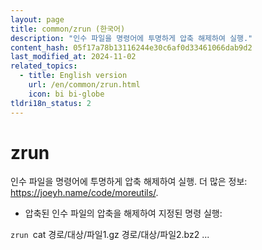 ```yaml
---
layout: page
title: common/zrun (한국어)
description: "인수 파일을 명령어에 투명하게 압축 해제하여 실행."
content_hash: 05f17a78b13116244e30c6af0d33461066dab9d2
last_modified_at: 2024-11-02
related_topics:
  - title: English version
    url: /en/common/zrun.html
    icon: bi bi-globe
tldri18n_status: 2
---
```

# zrun

인수 파일을 명령어에 투명하게 압축 해제하여 실행.
더 많은 정보: <https://joeyh.name/code/moreutils/>.

- 압축된 인수 파일의 압축을 해제하여 지정된 명령 실행:

`zrun `<span class="tldr-var badge badge-pill bg-dark-lm bg-white-dm text-white-lm text-dark-dm font-weight-bold">cat 경로/대상/파일1.gz 경로/대상/파일2.bz2 ...</span>
